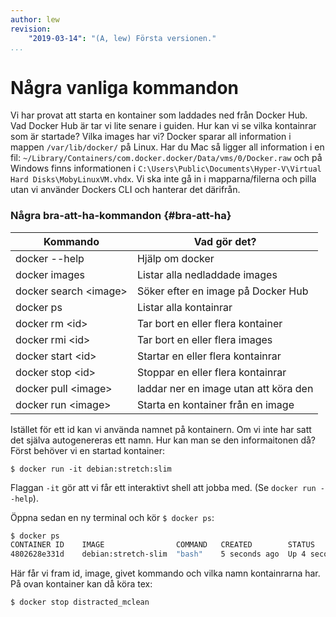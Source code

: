 ```yaml
---
author: lew
revision:
    "2019-03-14": "(A, lew) Första versionen."
...
```

Några vanliga kommandon
=======================

Vi har provat att starta en kontainer som laddades ned från Docker Hub. Vad Docker Hub är tar vi lite senare i guiden. Hur kan vi se vilka kontainrar som är startade? Vilka images har vi? Docker sparar all information i mappen `/var/lib/docker/` på Linux. Har du Mac så ligger all information i en fil: `~/Library/Containers/com.docker.docker/Data/vms/0/Docker.raw` och på Windows finns informationen i `C:\Users\Public\Documents\Hyper-V\Virtual Hard Disks\MobyLinuxVM.vhdx`. Vi ska inte gå in i mapparna/filerna och pilla utan vi använder Dockers CLI och hanterar det därifrån.



### Några bra-att-ha-kommandon {#bra-att-ha}

| Kommando                    | Vad gör det?                          |
|-----------------------      |------------------------------------   |
| docker --help               | Hjälp om docker                       |
| docker images               | Listar alla nedladdade images         |
| docker search &lt;image&gt; | Söker efter en image på Docker Hub    |
| docker ps                   | Listar alla kontainrar                |
| docker rm &lt;id&gt;        | Tar bort en eller flera kontainer     |
| docker rmi &lt;id&gt;       | Tar bort en eller flera images        |
| docker start &lt;id&gt;     | Startar en eller flera kontainrar     |
| docker stop &lt;id&gt;      | Stoppar en eller flera kontainrar     |
| docker pull &lt;image&gt;   | laddar ner en image utan att köra den |
| docker run &lt;image&gt;    | Starta en kontainer från en image     |

Istället för ett id kan vi använda namnet på kontainern. Om vi inte har satt det själva autogenereras ett namn. Hur kan man se den informaitonen då? Först behöver vi en startad kontainer:

`$ docker run -it debian:stretch:slim`

Flaggan `-it` gör att vi får ett interaktivt shell att jobba med. (Se `docker run --help`).

Öppna sedan en ny terminal och kör `$ docker ps`:

```bash
$ docker ps
CONTAINER ID    IMAGE                COMMAND   CREATED        STATUS          PORTS           NAMES
4802628e331d    debian:stretch-slim  "bash"    5 seconds ago  Up 4 seconds                    distracted_mclean
```

Här får vi fram id, image, givet kommando och vilka namn kontainrarna har. På ovan kontainer kan då köra tex:

```
$ docker stop distracted_mclean
```
